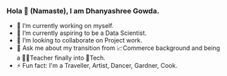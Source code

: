 ### Hola 👋 (Namaste), I am Dhanyashree Gowda.
- 🔭 I’m currently working on myself.
- 🌱 I’m currently aspiring to be a Data Scientist.
- 👯 I’m looking to collaborate on Project work.
- 💬 Ask me about my transition from  📈Commerce background and being a 👩‍🏫Teacher finally into 🤖Tech.
- ⚡ Fun fact: I'm a Traveller, Artist, Dancer, Gardner, Cook.







<!--
**Dhanyashree03/Dhanyashree03** is a ✨ _special_ ✨ repository because its `README.md` (this file) appears on your GitHub profile.

Here are some ideas to get you started:

- 🔭 I’m currently working on ...
- 🌱 I’m currently learning ...
- 👯 I’m looking to collaborate on ...
- 🤔 I’m looking for help with ...
- 💬 Ask me about ...
- 📫 How to reach me: ...
- 😄 Pronouns: ...
- ⚡ Fun fact: ...
-->
